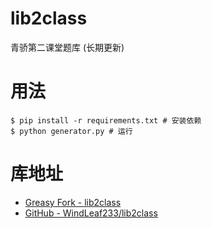 # lib2class
青骄第二课堂题库 (长期更新)

# 用法

```shell
$ pip install -r requirements.txt # 安装依赖
$ python generator.py # 运行
```

# 库地址

+ [Greasy Fork - lib2class](https://greasyfork.org/zh-CN/scripts/453791-lib2class)
+ [GitHub - WindLeaf233/lib2class](https://github.com/WindLeaf233/lib2class/)
